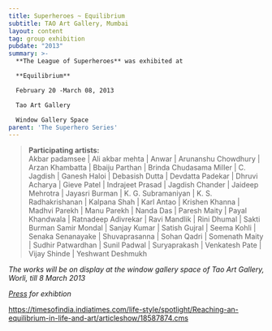 ```yaml
---
title: Superheroes ~ Equilibrium
subtitle: TAO Art Gallery, Mumbai
layout: content
tag: group exhibition
pubdate: "2013"
summary: >-
  **The League of Superheroes** was exhibited at

  **Equilibrium**

  February 20 -March 08, 2013

  Tao Art Gallery

  Window Gallery Space
parent: 'The Superhero Series'
---
```


> **Participating artists:**\
> Akbar padamsee | Ali akbar mehta | Anwar | Arunanshu Chowdhury | Arzan Khambatta | Bbaiju Parthan | Brinda Chudasama Miller | C. Jagdish | Ganesh Haloi | Debasish Dutta | Devdatta Padekar | Dhruvi Acharya | Gieve Patel | Indrajeet Prasad | Jagdish Chander | Jaideep Mehrotra | Jayasri Burman | K. G. Subramaniyan | K. S. Radhakrishanan | Kalpana Shah | Karl Antao | Krishen Khanna | Madhvi Parekh | Manu Parekh | Nanda Das | Paresh Maity | Payal Khandwala | Ratnadeep Adivrekar | Ravi Mandlik | Rini Dhumal | Sakti Burman Samir Mondal | Sanjay Kumar | Satish Gujral | Seema Kohli | Senaka Senanayake | Shuvaprasanna | Sohan Qadri | Somenath Maity | Sudhir Patwardhan | Sunil Padwal | Suryaprakash | Venkatesh Pate | Vijay Shinde | Yeshwant Deshmukh

*The works will be on display at the window gallery space of Tao Art Gallery, Worli, till 8 March 2013*

*[Press](https://timesofindia.indiatimes.com/life-style/spotlight/Reaching-an-equilibrium-in-life-and-art/articleshow/18587874.cms) for exhibtion*

https://timesofindia.indiatimes.com/life-style/spotlight/Reaching-an-equilibrium-in-life-and-art/articleshow/18587874.cms
